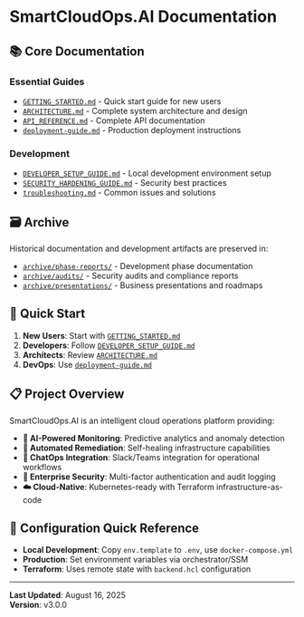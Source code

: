 # SmartCloudOps.AI Documentation

## 📚 Core Documentation

### Essential Guides
- [`GETTING_STARTED.md`](GETTING_STARTED.md) - Quick start guide for new users
- [`ARCHITECTURE.md`](ARCHITECTURE.md) - Complete system architecture and design  
- [`API_REFERENCE.md`](API_REFERENCE.md) - Complete API documentation
- [`deployment-guide.md`](deployment-guide.md) - Production deployment instructions

### Development
- [`DEVELOPER_SETUP_GUIDE.md`](DEVELOPER_SETUP_GUIDE.md) - Local development environment setup
- [`SECURITY_HARDENING_GUIDE.md`](SECURITY_HARDENING_GUIDE.md) - Security best practices
- [`troubleshooting.md`](troubleshooting.md) - Common issues and solutions

## 🗃️ Archive

Historical documentation and development artifacts are preserved in:
- [`archive/phase-reports/`](archive/phase-reports/) - Development phase documentation
- [`archive/audits/`](archive/audits/) - Security audits and compliance reports  
- [`archive/presentations/`](archive/presentations/) - Business presentations and roadmaps

## 🚀 Quick Start

1. **New Users**: Start with [`GETTING_STARTED.md`](GETTING_STARTED.md)
2. **Developers**: Follow [`DEVELOPER_SETUP_GUIDE.md`](DEVELOPER_SETUP_GUIDE.md)  
3. **Architects**: Review [`ARCHITECTURE.md`](ARCHITECTURE.md)
4. **DevOps**: Use [`deployment-guide.md`](deployment-guide.md)

## 📋 Project Overview

SmartCloudOps.AI is an intelligent cloud operations platform providing:

- **🤖 AI-Powered Monitoring**: Predictive analytics and anomaly detection
- **🔧 Automated Remediation**: Self-healing infrastructure capabilities  
- **💬 ChatOps Integration**: Slack/Teams integration for operational workflows
- **🔐 Enterprise Security**: Multi-factor authentication and audit logging
- **☁️ Cloud-Native**: Kubernetes-ready with Terraform infrastructure-as-code

## 🔧 Configuration Quick Reference

- **Local Development**: Copy `env.template` to `.env`, use `docker-compose.yml`
- **Production**: Set environment variables via orchestrator/SSM
- **Terraform**: Uses remote state with `backend.hcl` configuration

---

**Last Updated**: August 16, 2025  
**Version**: v3.0.0
